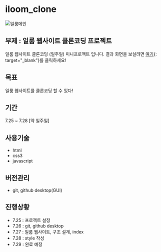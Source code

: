 # iloom_clone
![일룸메인](https://pds.saramin.co.kr/company/logo/202008/21/qfend5_9s6t-gder8n_logo.png)

## 부제 : 일룸 웹사이트 클론코딩 프로젝트

일룸 웹사이트 클론코딩 (일주일) 미니프로젝트 입니다. 결과 화면을 보실려면 [여기](https://wjddmswls11.github.io/iloom_clone/src/main/webapp/){: target="_blank"}를 클릭하세요!

## 목표

일룸 웹사이트를 클론코딩 할 수 있다!

## 기간

7.25 ~ 7.28 [약 일주일]

## 사용기술
- html
- css3
- javascript

## 버전관리
- git, github desktop(GUI)

## 진행상황
- 7.25 : 프로젝트 설정
- 7.26 : git, github desktop
- 7.27 : 일룸 웹사이트, 구조 설계, index 
- 7.28 : style 작성
- 7.29 : 완료 예정

